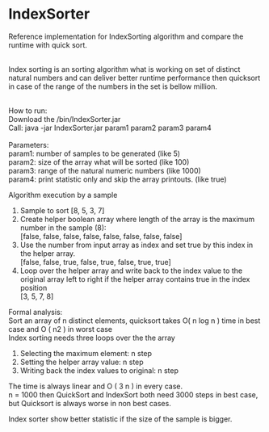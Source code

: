 # IndexSorter
 
Reference implementation for IndexSorting algorithm and compare the runtime with quick sort. <BR><BR>

Index sorting is an sorting algorithm what is working on set of distinct natural numbers and can deliver better runtime performance then quicksort in case of the range of the numbers in the set is bellow million.<BR><BR>
 
How to run:<BR>
Download the /bin/IndexSorter.jar <BR>
Call: java -jar  IndexSorter.jar param1 param2 param3 param4<BR><BR>
Parameters: <BR>
 param1: number of samples to be generated (like 5) <BR>
 param2: size of the array what will be sorted (like 100)<BR>
 param3: range of the natural numeric numbers (like 1000)<BR>
 param4: print statistic only and skip the array printouts. (like true)<BR>

Algorithm execution by a sample <BR>
 1. Sample to sort [8, 5, 3, 7] <BR>
 2. Create helper boolean array where length of the array is the maximum number in the sample (8): <BR>
 [false, false, false, false, false, false, false, false]<BR>
 3. Use the number from input array as index and set true by this index in the helper array. <BR>
 [false, false, true, false, true, false, true, true]<BR>
 4. Loop over the helper array and write back to the index value to the original array left to right if the helper array contains true in the index position<BR>
 [3, 5, 7, 8]<BR>
 
 Formal analysis: <BR>
 Sort an array of n distinct elements, quicksort takes O( n log n ) time in best case and O ( n2 ) in worst case<BR>
 Index sorting needs three loops over the the array<BR>
 1. Selecting the maximum element: n step<BR>
 2. Setting the helper array value: n step<BR>
 3. Writing back the index values to original: n step<BR>
 
 The time is always linear and O ( 3 n ) in every case.<BR>
 n = 1000 then QuickSort and IndexSort both need 3000 steps in best case, but Quicksort is always worse in non best cases.<BR>

 Index sorter show better statistic if the size of the sample is bigger.
